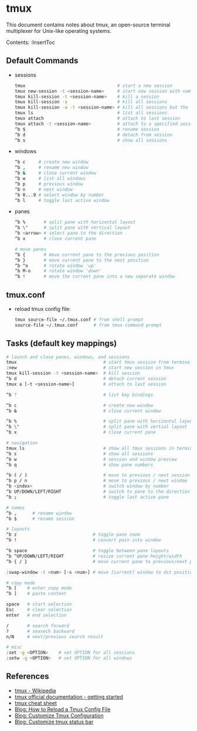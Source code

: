 # tmux

This document contains notes about tmux, an open-source terminal multiplexer for Unix-like operating systems.

Contents:
:InsertToc

## Default Commands
*   sessions
    ```sh
    tmux                                   # start a new session
    tmux new-session -t <session-name>     # start new session with name
    tmux kill-session -t <session-name>    # kill a session
    tmux kill-session -a                   # kill all sessions
    tmux kill-session -a -t <session-name> # kill all sessions but the specified one
    tmux ls                                # list all sessions
    tmux attach                            # attach to last session
    tmux attach -t <session-name>          # attach to a specified session
    ^b $                                   # rename session
    ^b d                                   # detach from session
    ^b s                                   # show all sessions
    ```

*   windows
    ```sh
    ^b c     # create new window
    ^b ,     # rename new window
    ^b &     # close current window
    ^b w     # list all windows
    ^b p     # previous window
    ^b n     # next window
    ^b 0...9 # select window by number
    ^b l     # toggle last active window
    ```

*   panes
    ```sh
    ^b %       # split pane with horizontal layout
    ^b \"      # split pane with vertical layout
    ^b <arrow> # select pane to the direction
    ^b x       # close current pane

    # move panes
    ^b {       # move current pane to the previous position
    ^b }       # move current pane to the next position
    ^b ^o      # rotate window 'up'
    ^b M-o     # rotate window 'down'
    ^b !       # move the current pane into a new separate window
    ```

## tmux.conf
*   reload tmux config file:
    ```sh
    tmux source-file ~/.tmux.conf # from shell prompt
    source-file ~/.tmux.conf      # from tmux command prompt
    ```

## Tasks (default key mappings)
```bash
# launch and close panes, windows, and sessions
tmux                                 # start tmux session from terminal
:new                                 # start new session in tmux
tmux kill-session -t <session-name>  # kill session
^b d                                 # detach current session
tmux a [-t <session-name>]           # attach to last session

^b ?                                 # list key bindings

^b c                                 # create new window
^b &                                 # close current window

^b %                                 # split pane with horizontal layout
^b \"                                # split pane with vertial layout
^b x                                 # close current pane

# navigation
tmux ls                              # show all tmux sessions in terminal
^b s                                 # show all sessions
^b w                                 # session and window preview
^b q                                 # show pane numbers

^b ( / )                             # move to previous / next session
^b p / n                             # move to previous / next window
^b <index>                           # switch window by number
^b UP/DOWN/LEFT/RIGHT                # switch to pane to the direction
^b ;                                 # toggle last active pane

# names
^b ,      # rename window
^b $      # rename session

# layouts
^b z                             # toggle pane zoom
^b !                             # convert pain into window

^b space                         # toggle between pane layouts
^b ^UP/DOWN/LEFT/RIGHT           # resize current pane height/width
^b { / }                         # move current pane to previous/next position

:swap-window -t <num> [-s <num>] # move [current] window to dst position

# copy mode
^b [    # enter copy mode
^b ]    # paste content

space   # start selection
Esc     # clear selection
enter   # end selection

/       # search forward
?       # seasech backward
n/N     # next/previous search result

# misc
:set -g <OPTION>    # set OPTION for all sessions
:setw -g <OPTION>   # set OPTION for all windows
```

## References
*   [tmux - Wikipedia](https://en.wikipedia.org/wiki/Tmux)
*   [tmux official documentation - getting started](https://github.com/tmux/tmux/wiki/Getting-Started)
*   [tmux cheat sheet](https://tmuxcheatsheet.com/)
*   [Blog: How to Reload a Tmux Config File](https://linuxhint.com/how-to-reload-tmux-config-file/)
*   [Blog: Customize Tmux Configuration](https://linuxhint.com/customize-tmux-configuration/)
*   [Blog: Customize tmux status bar](https://rudra.dev/posts/a-mininal-tmux-configuration-from-scratch/#customize-status-bar)
